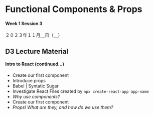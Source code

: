 # Functional Components & Props

#### Week 1 Session 3
２０２３年１１月＿日（＿）

## D3 Lecture Material

#### Intro to React (continued...)
- Create our first component
- Introduce props
- Babel | Syntatic Sugar
- Investigate React Files created by `npx create-react-app app-name`
- _Why use components?_
- Create our first component
- _Props! What are they, and how do we use them?_
